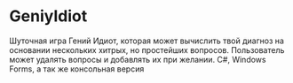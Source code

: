 # GeniyIdiot
Шуточная игра Гений Идиот, которая может вычислить твой диагноз на основании нескольких хитрых, но простейших вопросов. Пользователь может удалять вопросы и добавлять
их при желании. C#, Windows Forms, а так же консольная версия
